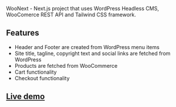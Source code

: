 WooNext - Next.js project that uses WordPress Headless CMS, WooComerce REST API and Tailwind CSS framework. 

## Features
- Header and Footer are created from WordPress menu items
- Site title, tagline, copyright text and social links are fetched from WordPress
- Products are fetched from WooCommerce
- Cart functionality
- Checkout functionality

## [Live demo](https://nextjs-wc-api-f1np-ijku2pqyi-xhizor.vercel.app)
